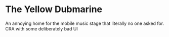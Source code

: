 # The Yellow Dubmarine

An annoying home for the mobile music stage that literally no one asked for.  
CRA with some deliberately bad UI
